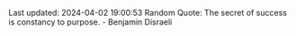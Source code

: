 Last updated: 2024-04-02 19:00:53
Random Quote: The secret of success is constancy to purpose. - Benjamin Disraeli